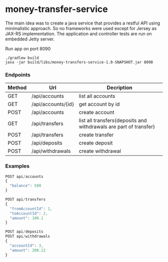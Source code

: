 # money-transfer-service

The main idea was to create a java service that provides a restful API using minimalistic approach. So no frameworks were used except for Jersey as JAX-RS implementation. The application and controller tests are run on embedded Jetty server.

Run app on port 8090
```
./gradlew build   
java -jar build/libs/money-transfers-service-1.0-SNAPSHOT.jar 8090
```

### Endpoints

| Method | Url | Decription |
| ------ | --- | ---------- |
| GET    |/api/accounts  | list all accounts |
| GET    |/api/accounts/{id}  | get account by id |
| POST    |/api/accounts  | create account |
| GET    |/api/transfers  | list all transfers(deposits and withdrawals are part of transfer) |
| POST    |/api/transfers  | create transfer |
| POST    |/api/deposits  | create deposit |
| POST    |/api/withdrawals  | create withdrawal |


### Examples

```javascript
POST api/accounts
{  
  "balance": 500
}

POST api/transfers
{    
  "fromAccountId": 1,  
  "toAccountId": 2,
  "amount": 100.1
}

POST api/deposits
POST api/withdrawals
{      
  "accountId": 3,    
  "amount": 200.12
}
```
